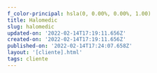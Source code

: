 ```yaml
---
f_color-principal: hsla(0, 0.00%, 0.00%, 1.00)
title: Halomedic
slug: halomedic
updated-on: '2022-02-14T17:19:11.656Z'
created-on: '2022-02-14T17:19:11.656Z'
published-on: '2022-02-14T17:24:07.658Z'
layout: '[cliente].html'
tags: cliente
---
```



